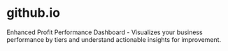 # github.io
Enhanced Profit Performance Dashboard - Visualizes your business performance by tiers and understand actionable insights for improvement.
